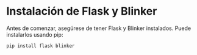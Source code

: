 # Instalación de Flask y Blinker

Antes de comenzar, asegúrese de tener Flask y Blinker instalados. Puede instalarlos usando pip:

```
pip install flask blinker
```
